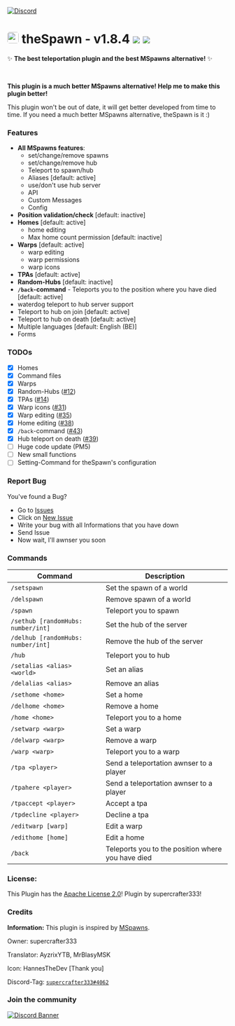 [![Discord](https://img.shields.io/badge/chat-on%20discord-7289da.svg)](https://discord.gg/ca6cWPpERp)
# <a href="https://supercrafter333.github.io/theSpawn/"><img src="https://github.com/supercrafter333/theSpawn/blob/master/icon.png?raw=true" width="26" float="left" style="border-radius: 0.3rem"></a> theSpawn - v1.8.4  [![](https://poggit.pmmp.io/shield.state/theSpawn)](https://poggit.pmmp.io/p/theSpawn) [![](https://poggit.pmmp.io/shield.dl.total/theSpawn)](https://poggit.pmmp.io/p/theSpawn)
✨ **The best teleportation plugin and the best MSpawns alternative!** ✨

<br />

**This plugin is a much better MSpawns alternative! Help me to make this plugin better!**

This plugin won't be out of date, it will get better developed from time to time. If you need a much better MSpawns alternative, theSpawn is it :)

### Features
- **All MSpawns features**:
  - set/change/remove spawns
  - set/change/remove hub
  - Teleport to spawn/hub
  - Aliases [default: active]
  - use/don't use hub server
  - API
  - Custom Messages
  - Config
- **Position validation/check** [default: inactive]
- **Homes** [default: active]
  - home editing
  - Max home count permission [default: inactive]
- **Warps** [default: active]
  - warp editing
  - warp permissions
  - warp icons
- **TPAs** [default: active]
- **Random-Hubs** [default: inactive]
- **`/back`-command** - Teleports you to the position where you have died [default: active]
- waterdog teleport to hub server support
- Teleport to hub on join [default: active]
- Teleport to hub on death [default: active]
- Multiple languages [default: English (BE)]
- Forms

### TODOs
- [X] Homes
- [X] Command files
- [X] Warps
- [X] Random-Hubs ([#12](https://github.com/supercrafter333/theSpawn/issues/12))
- [X] TPAs ([#14](https://github.com/supercrafter333/theSpawn/issues/14))
- [X] Warp icons ([#31](https://github.com/supercrafter333/theSpawn/issues/31))
- [X] Warp editing ([#35](https://github.com/supercrafter333/theSpawn/issues/35))
- [X] Home editing ([#38](https://github.com/supercrafter333/theSpawn/issues/38))
- [X] `/back`-command ([#43](https://github.com/supercrafter333/theSpawn/issues/43))
- [X] Hub teleport on death ([#39](https://github.com/supercrafter333/theSpawn/issues/39))
- [ ] Huge code update (PM5)
- [ ] New small functions
- [ ] Setting-Command for theSpawn's configuration

### Report Bug
You've found a Bug?
- Go to [Issues](https://github.com/supercrafter333/theSpawn/issues)
- Click on [New Issue](https://github.com/supercrafter333/theSpawn/issues/new/choose)
- Write your bug with all Informations that you have down
- Send Issue
- Now wait, I'll awnser you soon

### Commands
| **Command**                        | **Description**                                   |
|------------------------------------|---------------------------------------------------|
| `/setspawn`                        | Set the spawn of a world                          |
| `/delspawn`                        | Remove spawn of a world                           |
| `/spawn`                           | Teleport you to spawn                             |
| `/sethub [randomHubs: number/int]` | Set the hub of the server                         |
| `/delhub [randomHubs: number/int]` | Remove the hub of the server                      |
| `/hub`                             | Teleport you to hub                               |
| `/setalias <alias> <world>`        | Set an alias                                      |
| `/delalias <alias>`                | Remove an alias                                   |
| `/sethome <home>`                  | Set a home                                        |
| `/delhome <home>`                  | Remove a home                                     |
| `/home <home>`                     | Teleport you to a home                            |
| `/setwarp <warp>`                  | Set a warp                                        |
| `/delwarp <warp>`                  | Remove a warp                                     |
| `/warp <warp>`                     | Teleport you to a warp                            |
| `/tpa <player>`                    | Send a teleportation awnser to a player           |
| `/tpahere <player>`                | Send a teleportation awnser to a player           |
| `/tpaccept <player>`               | Accept a tpa                                      |
| `/tpdecline <player>`              | Decline a tpa                                     |
| `/editwarp [warp]`                 | Edit a warp                                       |
| `/edithome [home]`                 | Edit a home                                       |
| `/back`                            | Teleports you to the position where you have died |

### License:
This Plugin has the [Apache License 2.0](/LICENSE)! Plugin by supercrafter333!

### Credits
**Information:** This plugin is inspired by [MSpawns](https://github.com/EvolSoft/MSpawns).

Owner: supercrafter333

Translator: AyzrixYTB, MrBlasyMSK

Icon: HannesTheDev [Thank you]

Discord-Tag: [`supercrafter333#4062`](https://discordapp.com/users/511252471616897024)


### Join the community
[![Discord Banner](https://discordapp.com/api/guilds/847099444465238036/widget.png?style=banner3)](https://discord.gg/ca6cWPpERp)